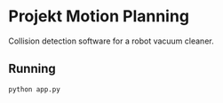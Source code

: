 # Projekt Motion Planning
Collision detection software for a robot vacuum cleaner.

## Running
```
python app.py
```
